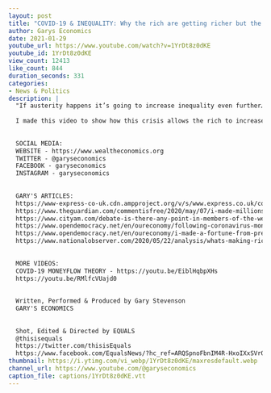 ```yaml
---
layout: post
title: "COVID-19 & INEQUALITY: Why the rich are getting richer but the economy will NOT recover"
author: Garys Economics
date: 2021-01-29
youtube_url: https://www.youtube.com/watch?v=1YrDt8z0dKE
youtube_id: 1YrDt8z0dKE
view_count: 12413
like_count: 844
duration_seconds: 331
categories:
- News & Politics
description: |
  "If austerity happens it’s going to increase inequality even further…we’re not going to have an economic recovery."
  
  I made this video to show how this crisis allows the rich to increase their wealth.
  
  
  SOCIAL MEDIA:
  WEBSITE - https://www.wealtheconomics.org
  TWITTER - @garyseconomics
  FACEBOOK - garyseconomics
  INSTAGRAM - garyseconomics
  
  
  GARY'S ARTICLES:
  https://www-express-co-uk.cdn.ampproject.org/v/s/www.express.co.uk/comment/expresscomment/1310681/coronavirus-crisis-higher-taxes-open-letter-government/amp?amp_js_v=a3&amp_gsa=1&usqp=mq331AQIKAGwASDYAQE%3D#aoh=15953698215440&referrer=https%3A%2F%2Fwww.google.com&amp_tf=From%20%251%24s&ampshare=https%3A%2F%2Fwww.express.co.uk%2Fcomment%2Fexpresscomment%2F1310681%2Fcoronavirus-crisis-higher-taxes-open-letter-government
  https://www.theguardian.com/commentisfree/2020/may/07/i-made-millions-last-debt-crisis-rich-win-coronavirus-fair-tax?utm_term=Autofeed&CMP=twt_gu&utm_medium&utm_source=Twitter#Echobox=1588851954
  https://www.cityam.com/debate-is-there-any-point-in-members-of-the-wealthy-elite-calling-for-higher-taxes-in-response-to-covid-19/
  https://www.opendemocracy.net/en/oureconomy/following-coronavirus-money-trail/
  https://www.opendemocracy.net/en/oureconomy/i-made-a-fortune-from-predicting-the-last-crisis-i-fear-for-whats-about-to-unfold/
  https://www.nationalobserver.com/2020/05/22/analysis/whats-making-rich-stupidly-richer?fbclid=IwAR0cV436I5FEzNvpDp2WKqMho5-2rmYJnfef7T6vzYw_pyNy5usoeArTLWg
  
  
  MORE VIDEOS:
  COVID-19 MONEYFLOW THEORY - https://youtu.be/EiblHqbpXHs
  https://youtu.be/RMlfcVUajd0
  
  
  Written, Performed & Produced by Gary Stevenson
  GARY'S ECONOMICS
  
  
  Shot, Edited & Directed by EQUALS
  @thisisequals
  https://twitter.com/thisisEquals
  https://www.facebook.com/EqualsNews/?hc_ref=ARQSpnoFbnIM4R-HxoIXxSVrQ3pVzDAFBeWuQSbPA9dYfyr-RfxOOvVjH7gk0YFml-k&ref=nf_target&__tn__=kCH-R
thumbnail: https://i.ytimg.com/vi_webp/1YrDt8z0dKE/maxresdefault.webp
channel_url: https://www.youtube.com/@garyseconomics
caption_file: captions/1YrDt8z0dKE.vtt
---
```

